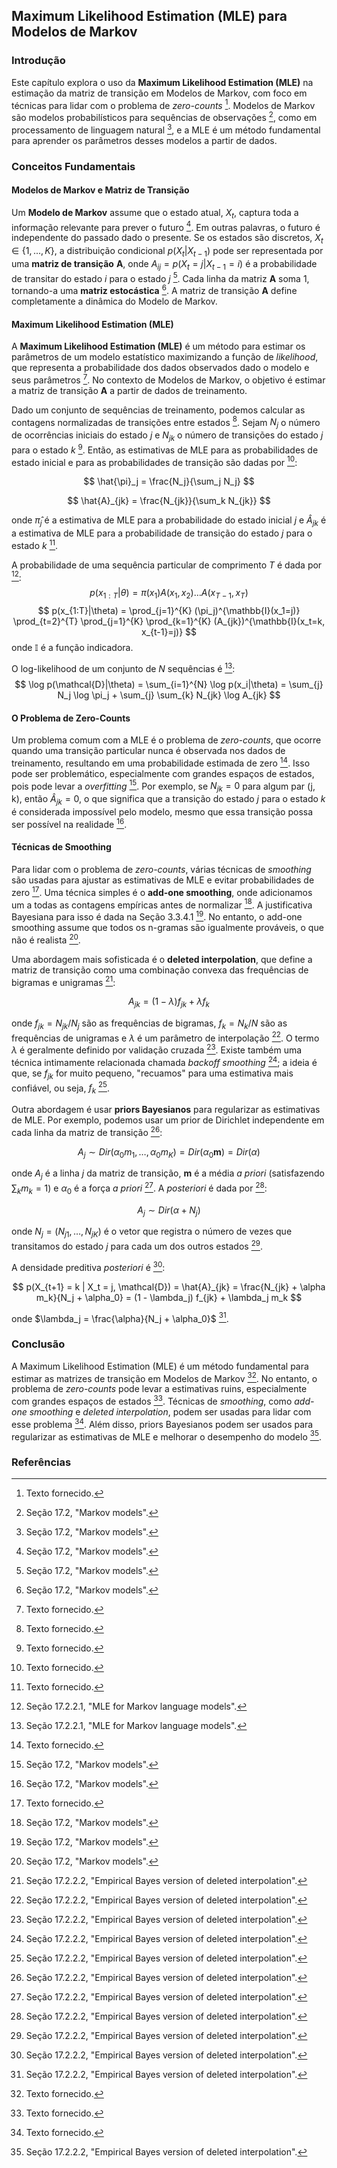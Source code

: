 ## Maximum Likelihood Estimation (MLE) para Modelos de Markov

### Introdução
Este capítulo explora o uso da **Maximum Likelihood Estimation (MLE)** na estimação da matriz de transição em Modelos de Markov, com foco em técnicas para lidar com o problema de *zero-counts* [^1]. Modelos de Markov são modelos probabilísticos para sequências de observações [^2], como em processamento de linguagem natural [^2], e a MLE é um método fundamental para aprender os parâmetros desses modelos a partir de dados.

### Conceitos Fundamentais

#### Modelos de Markov e Matriz de Transição
Um **Modelo de Markov** assume que o estado atual, $X_t$, captura toda a informação relevante para prever o futuro [^2]. Em outras palavras, o futuro é independente do passado dado o presente. Se os estados são discretos, $X_t \in \{1, ..., K\}$, a distribuição condicional $p(X_t | X_{t-1})$ pode ser representada por uma **matriz de transição** **A**, onde $A_{ij} = p(X_t = j | X_{t-1} = i)$ é a probabilidade de transitar do estado *i* para o estado *j* [^2]. Cada linha da matriz **A** soma 1, tornando-a uma **matriz estocástica** [^2].  A matriz de transição **A** define completamente a dinâmica do Modelo de Markov.

#### Maximum Likelihood Estimation (MLE)
A **Maximum Likelihood Estimation (MLE)** é um método para estimar os parâmetros de um modelo estatístico maximizando a função de *likelihood*, que representa a probabilidade dos dados observados dado o modelo e seus parâmetros [^1]. No contexto de Modelos de Markov, o objetivo é estimar a matriz de transição **A** a partir de dados de treinamento.

Dado um conjunto de sequências de treinamento, podemos calcular as contagens normalizadas de transições entre estados [^1]. Sejam $N_j$ o número de ocorrências iniciais do estado *j* e $N_{jk}$ o número de transições do estado *j* para o estado *k* [^1]. Então, as estimativas de MLE para as probabilidades de estado inicial e para as probabilidades de transição são dadas por [^1]:

$$
\hat{\pi}_j = \frac{N_j}{\sum_j N_j}
$$

$$
\hat{A}_{jk} = \frac{N_{jk}}{\sum_k N_{jk}}
$$

onde $\hat{\pi}_j$ é a estimativa de MLE para a probabilidade do estado inicial *j* e $\hat{A}_{jk}$ é a estimativa de MLE para a probabilidade de transição do estado *j* para o estado *k* [^1].

A probabilidade de uma sequência particular de comprimento *T* é dada por [^4]:
$$
p(x_{1:T}|\theta) = \pi(x_1)A(x_1, x_2) \dots A(x_{T-1}, x_T)
$$
$$
p(x_{1:T}|\theta) = \prod_{j=1}^{K} (\pi_j)^{\mathbb{I}(x_1=j)} \prod_{t=2}^{T} \prod_{j=1}^{K} \prod_{k=1}^{K} (A_{jk})^{\mathbb{I}(x_t=k, x_{t-1}=j)}
$$
onde $\mathbb{I}$ é a função indicadora.

O log-likelihood de um conjunto de *N* sequências é [^4]:
$$
\log p(\mathcal{D}|\theta) = \sum_{i=1}^{N} \log p(x_i|\theta) = \sum_{j} N_j \log \pi_j + \sum_{j} \sum_{k} N_{jk} \log A_{jk}
$$

#### O Problema de Zero-Counts
Um problema comum com a MLE é o problema de *zero-counts*, que ocorre quando uma transição particular nunca é observada nos dados de treinamento, resultando em uma probabilidade estimada de zero [^1]. Isso pode ser problemático, especialmente com grandes espaços de estados, pois pode levar a *overfitting* [^5]. Por exemplo, se $N_{jk} = 0$ para algum par (j, k), então $\hat{A}_{jk} = 0$, o que significa que a transição do estado *j* para o estado *k* é considerada impossível pelo modelo, mesmo que essa transição possa ser possível na realidade [^5].

#### Técnicas de Smoothing
Para lidar com o problema de *zero-counts*, várias técnicas de *smoothing* são usadas para ajustar as estimativas de MLE e evitar probabilidades de zero [^1]. Uma técnica simples é o **add-one smoothing**, onde adicionamos um a todas as contagens empíricas antes de normalizar [^5]. A justificativa Bayesiana para isso é dada na Seção 3.3.4.1 [^5]. No entanto, o add-one smoothing assume que todos os n-gramas são igualmente prováveis, o que não é realista [^5].

Uma abordagem mais sofisticada é o **deleted interpolation**, que define a matriz de transição como uma combinação convexa das frequências de bigramas e unigramas [^6]:

$$
A_{jk} = (1 - \lambda) f_{jk} + \lambda f_k
$$

onde $f_{jk} = N_{jk} / N_j$ são as frequências de bigramas, $f_k = N_k / N$ são as frequências de unigramas e $\lambda$ é um parâmetro de interpolação [^6]. O termo $\lambda$ é geralmente definido por validação cruzada [^6]. Existe também uma técnica intimamente relacionada chamada *backoff smoothing* [^6]; a ideia é que, se $f_{jk}$ for muito pequeno, "recuamos" para uma estimativa mais confiável, ou seja, $f_k$ [^6].

Outra abordagem é usar **priors Bayesianos** para regularizar as estimativas de MLE. Por exemplo, podemos usar um prior de Dirichlet independente em cada linha da matriz de transição [^6]:

$$
A_j \sim Dir(\alpha_0 m_1, \dots, \alpha_0 m_K) = Dir(\alpha_0 \mathbf{m}) = Dir(\alpha)
$$

onde $A_j$ é a linha *j* da matriz de transição, $\mathbf{m}$ é a média *a priori* (satisfazendo $\sum_k m_k = 1$) e $\alpha_0$ é a força *a priori* [^6]. A *posteriori* é dada por [^6]:

$$
A_j \sim Dir(\alpha + N_j)
$$

onde $N_j = (N_{j1}, \dots, N_{jK})$ é o vetor que registra o número de vezes que transitamos do estado *j* para cada um dos outros estados [^6].

A densidade preditiva *posteriori* é [^6]:

$$
p(X_{t+1} = k | X_t = j, \mathcal{D}) = \hat{A}_{jk} = \frac{N_{jk} + \alpha m_k}{N_j + \alpha_0} = (1 - \lambda_j) f_{jk} + \lambda_j m_k
$$

onde $\lambda_j = \frac{\alpha}{N_j + \alpha_0}$ [^6].

### Conclusão
A Maximum Likelihood Estimation (MLE) é um método fundamental para estimar as matrizes de transição em Modelos de Markov [^1]. No entanto, o problema de *zero-counts* pode levar a estimativas ruins, especialmente com grandes espaços de estados [^1]. Técnicas de *smoothing*, como *add-one smoothing* e *deleted interpolation*, podem ser usadas para lidar com esse problema [^1]. Além disso, priors Bayesianos podem ser usados para regularizar as estimativas de MLE e melhorar o desempenho do modelo [^6].

### Referências
[^1]: Texto fornecido.
[^2]: Seção 17.2, "Markov models".
[^4]: Seção 17.2.2.1, "MLE for Markov language models".
[^5]: Seção 17.2, "Markov models".
[^6]: Seção 17.2.2.2, "Empirical Bayes version of deleted interpolation".
<!-- END -->